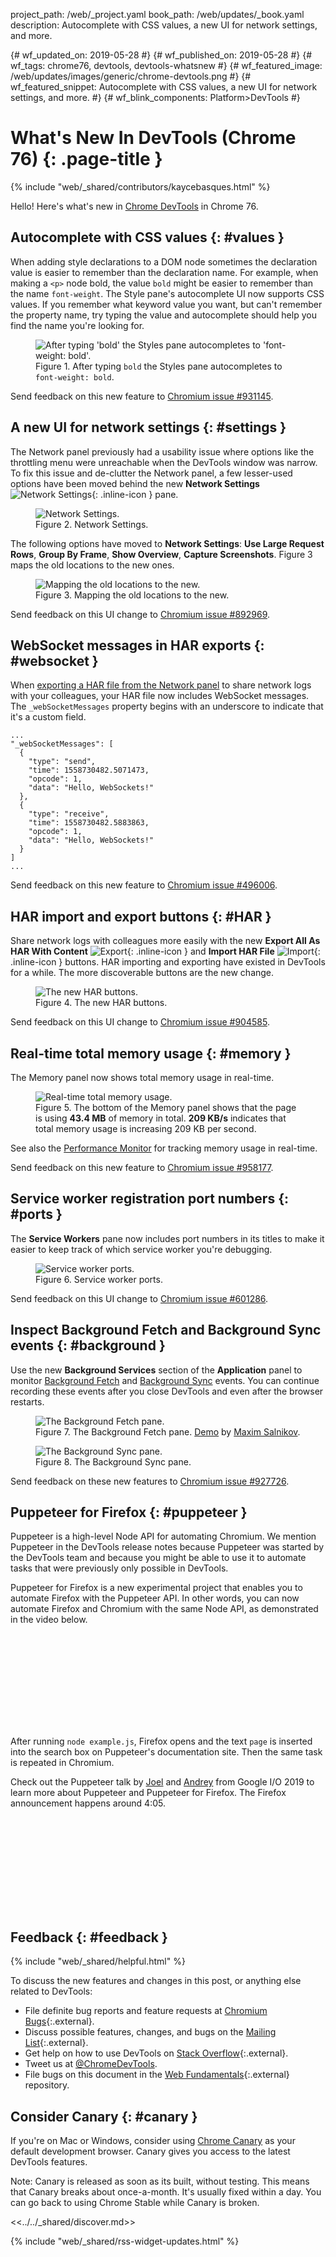 project_path: /web/_project.yaml
book_path: /web/updates/_book.yaml
description: Autocomplete with CSS values, a new UI for network settings, and more.

{# wf_updated_on: 2019-05-28 #}
{# wf_published_on: 2019-05-28 #}
{# wf_tags: chrome76, devtools, devtools-whatsnew #}
{# wf_featured_image: /web/updates/images/generic/chrome-devtools.png #}
{# wf_featured_snippet: Autocomplete with CSS values, a new UI for network settings, and more. #}
{# wf_blink_components: Platform>DevTools #}

# What's New In DevTools (Chrome 76) {: .page-title }

{% include "web/_shared/contributors/kaycebasques.html" %}

Hello! Here's what's new in [Chrome DevTools](/web/tools/chrome-devtools/) in Chrome 76.

## Autocomplete with CSS values {: #values }

When adding style declarations to a DOM node sometimes the declaration value is easier to
remember than the declaration name. For example, when making a `<p>` node bold, the value
`bold` might be easier to remember than the name `font-weight`. The Style pane's autocomplete UI now
supports CSS values. If you remember what keyword value you want, but can't remember the property
name, try typing the value and autocomplete should help you find the name you're looking
for.

<figure>
  <img src="/web/updates/images/2019/05/values.png"
       alt="After typing 'bold' the Styles pane autocompletes to 'font-weight: bold'."/>
  <figcaption>
    Figure 1. After typing <code>bold</code> the Styles pane autocompletes to 
    <code>font-weight: bold</code>.
  </figcaption>
</figure>

Send feedback on this new feature to [Chromium issue #931145](https://crbug.com/931145).

## A new UI for network settings {: #settings }

[settings]: /web/tools/chrome-devtools/images/shared/settings.png

The Network panel previously had a usability issue where options like the throttling
menu were unreachable when the DevTools window was narrow. To fix this issue and
de-clutter the Network panel, a few lesser-used options have been moved behind the new
**Network Settings** ![Network Settings][settings]{: .inline-icon } pane.

<figure>
  <img src="/web/updates/images/2019/05/settings.png"
       alt="Network Settings."/>
  <figcaption>
    Figure 2. Network Settings.
  </figcaption>
</figure>

The following options have moved to **Network Settings**: **Use Large Request Rows**, **Group By Frame**,
**Show Overview**, **Capture Screenshots**. Figure 3 maps the old locations to the new ones.

<figure>
  <img src="/web/updates/images/2019/05/mapping.png"
       alt="Mapping the old locations to the new."/>
  <figcaption>
    Figure 3. Mapping the old locations to the new.
  </figcaption>
</figure>

Send feedback on this UI change to [Chromium issue #892969](https://crbug.com/892969).

## WebSocket messages in HAR exports {: #websocket }

When [exporting a HAR file from the Network panel](#HAR) to share network logs with your
colleagues, your HAR file now includes WebSocket messages. The `_webSocketMessages`
property begins with an underscore to indicate that it's a custom field.

    ...
    "_webSocketMessages": [
      {
        "type": "send",
        "time": 1558730482.5071473,
        "opcode": 1,
        "data": "Hello, WebSockets!"
      },
      {
        "type": "receive",
        "time": 1558730482.5883863,
        "opcode": 1,
        "data": "Hello, WebSockets!"
      }
    ]
    ...

Send feedback on this new feature to [Chromium issue #496006](https://crbug.com/496006).

## HAR import and export buttons {: #HAR }

[export]: /web/tools/chrome-devtools/images/shared/export.png
[import]: /web/tools/chrome-devtools/images/shared/import.png

Share network logs with colleagues more easily with the new **Export All As HAR With Content**
![Export][export]{: .inline-icon } and **Import HAR File** ![Import][import]{: .inline-icon }
buttons. HAR importing and exporting have existed in DevTools for a while. The more 
discoverable buttons are the new change.

<figure>
  <img src="/web/updates/images/2019/05/har-buttons.png"
       alt="The new HAR buttons."/>
  <figcaption>
    Figure 4. The new HAR buttons.
  </figcaption>
</figure>

Send feedback on this UI change to [Chromium issue #904585](https://crbug.com/904585).

## Real-time total memory usage {: #memory }

The Memory panel now shows total memory usage in real-time.

<figure>
  <img src="/web/updates/images/2019/05/memory.png"
       alt="Real-time total memory usage."/>
  <figcaption>
    Figure 5. The bottom of the Memory panel shows that the page
    is using <b>43.4 MB</b> of memory in total. <b>209 KB/s</b> indicates that
    total memory usage is increasing 209 KB per second.
  </figcaption>
</figure>

See also the [Performance Monitor](/web/updates/2017/11/devtools-release-notes#perf-monitor) for
tracking memory usage in real-time.

Send feedback on this new feature to [Chromium issue #958177](https://crbug.com/958177).

## Service worker registration port numbers {: #ports }

The **Service Workers** pane now includes port numbers in its titles to make it 
easier to keep track of which service worker you're debugging.

<figure>
  <img src="/web/updates/images/2019/05/sw-ports.png"
       alt="Service worker ports."/>
  <figcaption>
    Figure 6. Service worker ports.
  </figcaption>
</figure>

Send feedback on this UI change to [Chromium issue #601286](https://crbug.com/601286).

## Inspect Background Fetch and Background Sync events {: #background }

[fetch]: https://medium.com/google-developer-experts/background-fetch-api-get-ready-to-use-it-69cca522cd8f
[sync]: /web/updates/2015/12/background-sync

Use the new **Background Services** section of the **Application** panel to monitor
[Background Fetch][fetch] and [Background Sync][sync] events. You can continue recording these events after you close DevTools and even after the browser restarts.

<figure>
  <img src="/web/updates/images/2019/05/fetch.png"
       alt="The Background Fetch pane."/>
  <figcaption>
    Figure 7. The Background Fetch pane. <a href="https://background-fetch.glitch.me">Demo</a>
    by <a href="https://twitter.com/webmaxru">Maxim Salnikov</a>.
  </figcaption>
</figure>

<figure>
  <img src="/web/updates/images/2019/05/sync.png"
       alt="The Background Sync pane."/>
  <figcaption>
    Figure 8. The Background Sync pane.
  </figcaption>
</figure>

Send feedback on these new features to [Chromium issue #927726](https://crbug.com/927726).

## Puppeteer for Firefox {: #puppeteer }

<aside class="note">
  Puppeteer is a high-level Node API for automating Chromium. We mention Puppeteer in the DevTools 
  release notes because Puppeteer was started by the DevTools team and because you might be able to
  use it to automate tasks that were previously only possible in DevTools.
</aside>

Puppeteer for Firefox is a new experimental project that enables you to automate Firefox with the
Puppeteer API. In other words, you can now automate Firefox and Chromium with the same Node API,
as demonstrated in the video below.

<div class="video-wrapper-full-width">
  <iframe class="devsite-embedded-youtube-video" data-video-id="YSni7t2ktMA"
          data-autohide="1" data-showinfo="0" frameborder="0" allowfullscreen>
  </iframe>
</div>

After running `node example.js`, Firefox opens and the text `page` is inserted into the 
search box on Puppeteer's documentation site. Then the same task is repeated in Chromium.

Check out the Puppeteer talk by [Joel](https://twitter.com/joeleinbinder) and
[Andrey](https://twitter.com/aslushnikov) from Google I/O 2019 to learn more about Puppeteer 
and Puppeteer for Firefox. The Firefox announcement happens around 4:05.

<div class="video-wrapper-full-width">
  <iframe class="devsite-embedded-youtube-video" data-video-id="MbnATLCuKI4"
          data-autohide="1" data-showinfo="0" frameborder="0" allowfullscreen>
  </iframe>
</div>

## Feedback {: #feedback }

[ML]: https://groups.google.com/forum/#!forum/google-chrome-developer-tools
[WF]: https://github.com/google/webfundamentals/issues/new
[SO]: https://stackoverflow.com/questions/tagged/google-chrome-devtools

{% include "web/_shared/helpful.html" %}

To discuss the new features and changes in this post, or anything else related to DevTools:

* File definite bug reports and feature requests at [Chromium Bugs](https://crbug.com){:.external}.
* Discuss possible features, changes, and bugs on the [Mailing List][ML]{:.external}.
* Get help on how to use DevTools on [Stack Overflow][SO]{:.external}.
* Tweet us at [@ChromeDevTools](https://twitter.com/chromedevtools).
* File bugs on this document in the [Web Fundamentals][WF]{:.external} repository.

## Consider Canary {: #canary }

[canary]: https://www.google.com/chrome/browser/canary.html

If you're on Mac or Windows, consider using [Chrome Canary][canary] as your default
development browser. Canary gives you access to the latest DevTools features.

Note: Canary is released as soon as its built, without testing. This means that Canary
breaks about once-a-month. It's usually fixed within a day. You can go back to using Chrome
Stable while Canary is broken.

<<../../_shared/discover.md>>

{% include "web/_shared/rss-widget-updates.html" %}
